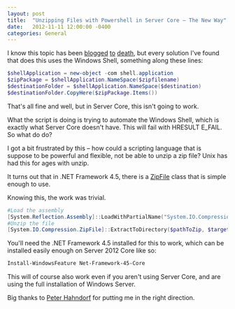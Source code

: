 ```yaml
---
layout: post
title:  "Unzipping Files with Powershell in Server Core – The New Way"
date:   2012-11-11 12:00:00 -0400
categories: General
---
```


I know this topic has been [blogged][1] [to][2] [death][3], but every solution
I've found that does this uses the Windows Shell, something along these lines:

```powershell
$shellApplication = new-object -com shell.application
$zipPackage = $shellApplication.NameSpace($zipfilename)
$destinationFolder = $shellApplication.NameSpace($destination)
$destinationFolder.CopyHere($zipPackage.Items())
```

That's all fine and well, but in Server Core, this isn't going to work.

What the script is doing is trying to automate the Windows Shell, which is
exactly what Server Core doesn't have. This will fail with HRESULT E_FAIL. So
what do do?

I got a bit frustrated by this – how could a scripting language that is suppose
to be powerful and flexible, not be able to unzip a zip file? Unix has had this
for ages with unzip.

It turns out that in .NET Framework 4.5, there is a [ZipFile][4] class that is
simple enough to use.

Knowing this, the work was trivial.

```powershell
#Load the assembly
[System.Reflection.Assembly]::LoadWithPartialName("System.IO.Compression.FileSystem") | Out-Null
#Unzip the file
[System.IO.Compression.ZipFile]::ExtractToDirectory($pathToZip, $targetDir)
```

You'll need the .NET Framework 4.5 installed for this to work, which can be
installed easily enough on Server 2012 Core like so:

```powershell
Install-WindowsFeature Net-Framework-45-Core
```

This will of course also work even if you aren't using Server Core, and are
using the full installation of Windows Server.

Big thanks to [Peter Hahndorf][5] for putting me in the right direction.

[1]: https://blogs.msdn.com/b/daiken/archive/2007/02/12/compress-files-with-windows-powershell-then-package-a-windows-vista-sidebar-gadget.aspx
[2]: http://www.techiebirdsnest.com/2009/01/powershell-script-to-unzip-many-files.html
[3]: http://www.sneal.net/blog/2007/09/07/UnzipFilesWithShell32AndPowerShell.aspx
[4]: https://msdn.microsoft.com/en-us/library/system.io.compression.zipfile.aspx
[5]: https://serverfault.com/a/447073/64680
